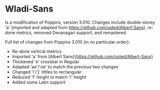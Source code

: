 # Wladi-Sans
Is a modification of Poppins, version 3.010. Changes include double-storey 'a' (imported and adapted from https://github.com/usted/Albert-Sans), re-done metrics, removed Devanagari support, and remastered.

Full list of changes from Poppins 3.010 (in no particular order):
- Re-done vertical metrics
- Imported 'a' from [Albert Sans]{https://github.com/usted/Albert-Sans}
- Thickened 'e' crossbar in Regular
- Adapted 'ae'/'oe' to match the previous two changes
- Changed 'i'/'j' tittles to rectangular
- Reduced 'f' height to match 'i' height
- Added some Latin support
